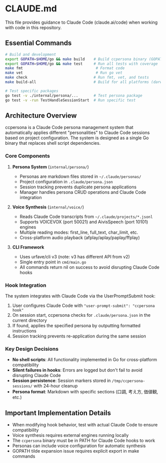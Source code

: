 # CLAUDE.md

This file provides guidance to Claude Code (claude.ai/code) when working with code in this repository.

## Essential Commands

```bash
# Build and development
export GOPATH=$HOME/go && make build    # Build ccpersona binary (GOPATH export required to avoid tilde expansion error)
export GOPATH=$HOME/go && make test     # Run all tests with coverage
make fmt                                 # Format code
make vet                                 # Run go vet
make check                              # Run fmt, vet, and tests
make build-all                          # Build for all platforms (darwin/linux/windows)

# Test specific packages
go test -v ./internal/persona/...       # Test persona package
go test -v -run TestHandleSessionStart  # Run specific test
```

## Architecture Overview

ccpersona is a Claude Code persona management system that automatically applies different "personalities" to Claude Code sessions based on project configuration. The system is designed as a single Go binary that replaces shell script dependencies.

### Core Components

1. **Persona System** (`internal/persona/`)
   - Personas are markdown files stored in `~/.claude/personas/`
   - Project configuration in `.claude/persona.json`
   - Session tracking prevents duplicate persona applications
   - Manager handles persona CRUD operations and Claude Code integration

2. **Voice Synthesis** (`internal/voice/`)
   - Reads Claude Code transcripts from `~/.claude/projects/*.jsonl`
   - Supports VOICEVOX (port 50021) and AivisSpeech (port 10101) engines
   - Multiple reading modes: first_line, full_text, char_limit, etc.
   - Cross-platform audio playback (afplay/aplay/paplay/ffplay)

3. **CLI Framework**
   - Uses urfave/cli v3 (note: v3 has different API from v2)
   - Single entry point in `cmd/main.go`
   - All commands return nil on success to avoid disrupting Claude Code hooks

### Hook Integration

The system integrates with Claude Code via the UserPromptSubmit hook:
1. User configures Claude Code with `"user-prompt-submit": "ccpersona hook"`
2. On session start, ccpersona checks for `.claude/persona.json` in the current directory
3. If found, applies the specified persona by outputting formatted instructions
4. Session tracking prevents re-application during the same session

### Key Design Decisions

- **No shell scripts**: All functionality implemented in Go for cross-platform compatibility
- **Silent failures in hooks**: Errors are logged but don't fail to avoid disrupting Claude Code
- **Session persistence**: Session markers stored in `/tmp/ccpersona-sessions/` with 24-hour cleanup
- **Persona format**: Markdown with specific sections (口調, 考え方, 価値観, etc.)

## Important Implementation Details

- When modifying hook behavior, test with actual Claude Code to ensure compatibility
- Voice synthesis requires external engines running locally
- The `ccpersona` binary must be in PATH for Claude Code hooks to work
- Personas can include voice configuration for automatic synthesis
- GOPATH tilde expansion issue requires explicit export in make commands
